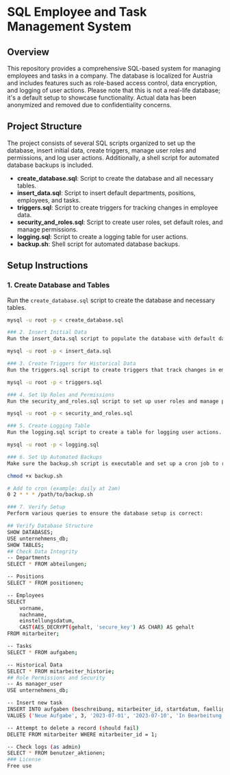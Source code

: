 # SQL Employee and Task Management System

## Overview

This repository provides a comprehensive SQL-based system for managing employees and tasks in a company. The database is localized for Austria and includes features such as role-based access control, data encryption, and logging of user actions. Please note that this is not a real-life database; it's a default setup to showcase functionality. Actual data has been anonymized and removed due to confidentiality concerns.

## Project Structure

The project consists of several SQL scripts organized to set up the database, insert initial data, create triggers, manage user roles and permissions, and log user actions. Additionally, a shell script for automated database backups is included.

- **create_database.sql**: Script to create the database and all necessary tables.
- **insert_data.sql**: Script to insert default departments, positions, employees, and tasks.
- **triggers.sql**: Script to create triggers for tracking changes in employee data.
- **security_and_roles.sql**: Script to create user roles, set default roles, and manage permissions.
- **logging.sql**: Script to create a logging table for user actions.
- **backup.sh**: Shell script for automated database backups.

## Setup Instructions

### 1. Create Database and Tables

Run the `create_database.sql` script to create the database and necessary tables.

```sh
mysql -u root -p < create_database.sql

### 2. Insert Initial Data
Run the insert_data.sql script to populate the database with default data.

mysql -u root -p < insert_data.sql

### 3. Create Triggers for Historical Data
Run the triggers.sql script to create triggers that track changes in employee data.

mysql -u root -p < triggers.sql

### 4. Set Up Roles and Permissions
Run the security_and_roles.sql script to set up user roles and manage permissions.

mysql -u root -p < security_and_roles.sql

### 5. Create Logging Table
Run the logging.sql script to create a table for logging user actions.

mysql -u root -p < logging.sql

### 6. Set Up Automated Backups
Make sure the backup.sh script is executable and set up a cron job to run it at regular intervals.

chmod +x backup.sh

# Add to cron (example: daily at 2am)
0 2 * * * /path/to/backup.sh

### 7. Verify Setup
Perform various queries to ensure the database setup is correct:

## Verify Database Structure
SHOW DATABASES;
USE unternehmens_db;
SHOW TABLES;
## Check Data Integrity
-- Departments
SELECT * FROM abteilungen;

-- Positions
SELECT * FROM positionen;

-- Employees
SELECT
    vorname,
    nachname,
    einstellungsdatum,
    CAST(AES_DECRYPT(gehalt, 'secure_key') AS CHAR) AS gehalt
FROM mitarbeiter;

-- Tasks
SELECT * FROM aufgaben;

-- Historical Data
SELECT * FROM mitarbeiter_historie;
## Role Permissions and Security
-- As manager_user
USE unternehmens_db;

-- Insert new task
INSERT INTO aufgaben (beschreibung, mitarbeiter_id, startdatum, faelligkeitsdatum, status)
VALUES ('Neue Aufgabe', 3, '2023-07-01', '2023-07-10', 'In Bearbeitung');

-- Attempt to delete a record (should fail)
DELETE FROM mitarbeiter WHERE mitarbeiter_id = 1;

-- Check logs (as admin)
SELECT * FROM benutzer_aktionen;
### License
Free use
